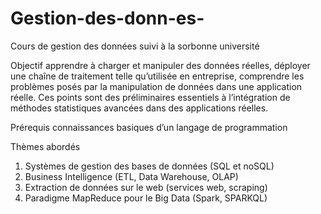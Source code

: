 # Gestion-des-donn-es-
Cours de gestion des données suivi à la sorbonne université


Objectif apprendre à charger et manipuler des données réelles, déployer une chaîne de traitement telle qu’utilisée en entreprise, comprendre les problèmes posés par la manipulation de données dans une application réelle. Ces points sont des préliminaires essentiels à l’intégration de méthodes statistiques avancées dans des applications réelles.

Prérequis connaissances basiques d’un langage de programmation

Thèmes abordés

1. Systèmes de gestion des bases de données (SQL et noSQL)
2. Business Intelligence (ETL, Data Warehouse, OLAP)
3. Extraction de données sur le web (services web, scraping)
4. Paradigme MapReduce pour le Big Data (Spark, SPARKQL)
